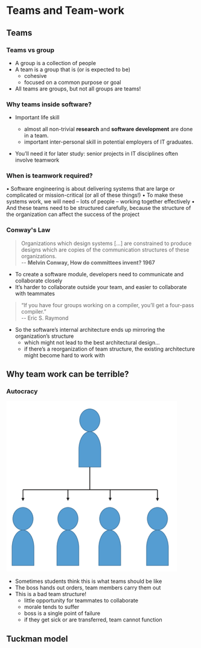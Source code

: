 # Teams and Team-work

## Teams
### Teams vs group
* A group is a collection of people
* A team is a group that is (or is expected to be)
  * cohesive
  * focused on a common purpose or goal
* All teams are groups, but not all groups are teams!

### Why teams inside software?
* Important life skill
    * almost all non-trivial **research** and **software development** are done in a team.
    * important inter-personal skill in potential employers of IT graduates. 
    
* You’ll need it for later study: senior projects in IT disciplines often
involve teamwork

### When is teamwork required?
• Software engineering is about delivering systems that are large or
complicated or mission-critical (or all of these things!)
• To make these systems work, we will need
– lots of people
– working together effectively
• And these teams need to be structured carefully, because the
structure of the organization can affect the success of the project


### Conway's Law
> Organizations which design systems [...] are constrained to produce designs which are copies of the communication structures of these organizations. <br/>
> -- **Melvin Conway, How do committees invent? 1967**

* To create a software module, developers need to communicate and collaborate
closely
* It’s harder to collaborate outside your team, and easier to collaborate with
teammates

> “If you have four groups working on a compiler, you’ll get a four-pass compiler.” <br/>
> -- Eric S. Raymond

* So the software’s internal architecture ends up mirroring the organization’s
structure
  * which might not lead to the best architectural design…
  * if there’s a reorganization of team structure, the existing architecture might become hard to
  work with

## Why team work can be terrible?

### Autocracy

![autocracy](autocracy.png)

* Sometimes students think this is
what teams should be like
* The boss hands out orders, team
members carry them out
* This is a bad team structure!
  * little opportunity for teammates to collaborate
  * morale tends to suffer
  * boss is a single point of failure 
  * if they get sick or are transferred, team cannot function

## Tuckman model
